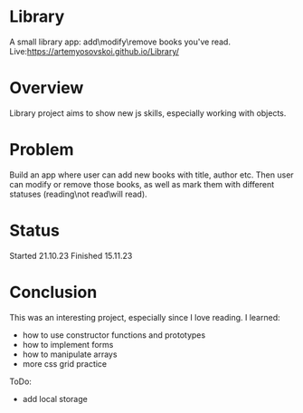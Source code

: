 # Library
A small library app: add\modify\remove books you've read.
Live:https://artemyosovskoi.github.io/Library/
# Overview
Library project aims to show new js skills, especially working with objects.
# Problem
Build an app where user can add new books with title, author etc. Then user can modify or remove those books, as well as mark them with different statuses (reading\not read\will read).
# Status
Started 21.10.23
Finished 15.11.23
# Conclusion
This was an interesting project, especially since I love reading. 
I learned: 
- how to use constructor functions and prototypes
- how to implement forms
- how to manipulate arrays
- more css grid practice

ToDo:
- add local storage
